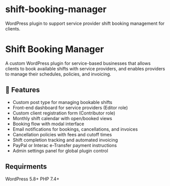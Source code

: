 # shift-booking-manager
WordPress plugin to support service provider shift booking management for clients. 

# Shift Booking Manager

A custom WordPress plugin for service-based businesses that allows clients to book available shifts with service providers, and enables providers to manage their schedules, policies, and invoicing.

## 🔧 Features

- Custom post type for managing bookable shifts
- Front-end dashboard for service providers (Editor role)
- Custom client registration form (Contributor role)
- Monthly shift calendar with open/booked views
- Booking flow with modal interface
- Email notifications for bookings, cancellations, and invoices
- Cancellation policies with fees and cutoff times
- Shift completion tracking and automated invoicing
- PayPal or Interac e-Transfer payment instructions
- Admin settings panel for global plugin control

## Requirments

WordPress 5.8+
PHP 7.4+
